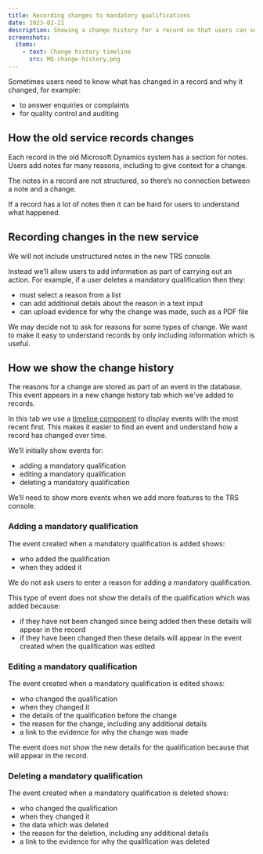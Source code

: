 ```yaml
---
title: Recording changes to mandatory qualifications
date: 2023-02-21
description: Showing a change history for a record so that users can see what changed and why it changed.
screenshots:
  items:
    - text: Change history timeline
      src: MQ-change-history.png
---
```


Sometimes users need to know what has changed in a record and why it changed, for example:

- to answer enquiries or complaints
- for quality control and auditing

## How the old service records changes

Each record in the old Microsoft Dynamics system has a section for notes. Users add notes for many reasons, including to give context for a change.

The notes in a record are not structured, so there’s no connection between a note and a change.

If a record has a lot of notes then it can be hard for users to understand what happened.

## Recording changes in the new service

We will not include unstructured notes in the new TRS console.

Instead we’ll allow users to add information as part of carrying out an action. For example, if a user deletes a mandatory qualification then they:

- must select a reason from a list
- can add additional detals about the reason in a text input
- can upload evidence for why the change was made, such as a PDF file

We may decide not to ask for reasons for some types of change. We want to make it easy to understand records by only including information which is useful.

## How we show the change history

The reasons for a change are stored as part of an event in the database. This event appears in a new change history tab which we’ve added to records.

In this tab we use a [timeline component](https://design-patterns.service.justice.gov.uk/components/timeline/) to display events with the most recent first. This makes it easier to find an event and understand how a record has changed over time.

We’ll initially show events for:

- adding a mandatory qualification
- editing a mandatory qualification
- deleting a mandatory qualification

We’ll need to show more events when we add more features to the TRS console.

### Adding a mandatory qualification

The event created when a mandatory qualification is added shows:

- who added the qualification
- when they added it

We do not ask users to enter a reason for adding a mandatory qualification.

This type of event does not show the details of the qualification which was added because:

- if they have not been changed since being added then these details will appear in the record
- if they have been changed then these details will appear in the event created when the qualification was edited

### Editing a mandatory qualification

The event created when a mandatory qualification is edited shows:

- who changed the qualification
- when they changed it
- the details of the qualification before the change
- the reason for the change, including any additional details
- a link to the evidence for why the change was made

The event does not show the new details for the qualification because that will appear in the record.

### Deleting a mandatory qualification

The event created when a mandatory qualification is deleted shows:

- who changed the qualification
- when they changed it
- the data which was deleted
- the reason for the deletion, including any additional details
- a link to the evidence for why the qualification was deleted
